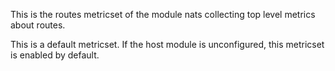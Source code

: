 This is the routes metricset of the module nats collecting top level metrics about routes.

This is a default metricset. If the host module is unconfigured, this metricset is enabled by default.
